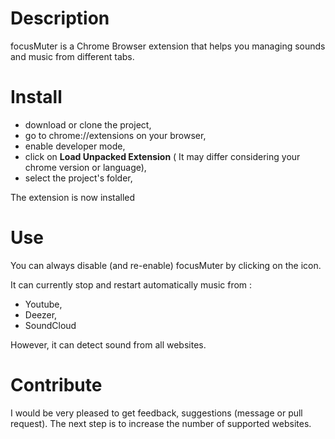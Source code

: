 # Description

focusMuter is a Chrome Browser extension that helps you managing sounds and music from different tabs.

# Install

- download or clone the project,
- go to chrome://extensions on your browser,
- enable developer mode,
- click on <b>Load Unpacked Extension</b> ( It may differ considering your chrome version or language),
- select the project's folder,

The extension is now installed

# Use

You can always disable (and re-enable) focusMuter by clicking on the icon.

It can currently stop and restart automatically music from :
- Youtube,
- Deezer,
- SoundCloud

However, it can detect sound from all websites.

# Contribute

I would be very pleased to get feedback, suggestions (message or pull request).
The next step is to increase the number of supported websites.
